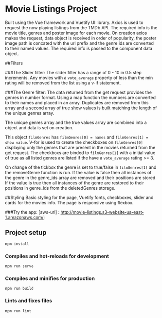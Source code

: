 # Movie Listings Project

Built using the Vue framework and Vuetify UI library.  Axios is used to request the now playing listings from the TMDb API.  The required info is the movie title, genres and poster image for each movie.  On creation axios makes the request, data object is received in order of popularity, the poster image path is concated with the url prefix and the genre ids are converted to their named values.  The required info is passed to the component data object.

##Filters

###The Slider filter:
The slider filter has a range of 0 - 10 in 0.5 step increments.  Any movies with a `vote_average` property of less than the min rating will be removed from the list using a v-if statement.

###The Genre filter:
The data returned from the get request provides the genres in number format.  Using a map function the numbers are converted to their names and placed in an array.  Duplicates are removed from this array and a second array of true show values is built matching the length of the unique genres array.

The unique genres array and the true values array are combined into a object and data is set on creation.

This object `filmGenres` has `filmGenres[0] = names` and `filmGenres[1] = show value`.
V-for is used to create the checkboxes on `filmGenres[0]` displaying only the genres that are present in the movies returned from the get request.
The checkboxs are binded to `filmGenres[1]` with a initial value of true as all listed genres are listed if the have a `vote_average` rating >= 3.

On change of the tickbox the genre is set to true/false in  `filmGenres[1]` and the removeGenre function is run.  If the value is false then all instances of the genre in the genre_ids array are removed and their positions are stored.  If the value is true then all instances of the genre are restored to their positions in genre_ids from the deletedGenres storage.



##Styling
Basic styling for the page, Vuetify fonts, checkboxes, slider and cards for the movies info.
The page is responsive using flexbox.




###Try the app:
[aws-url] : http://movie-listings.s3-website-us-east-1.amazonaws.com/;

## Project setup
```
npm install
```

### Compiles and hot-reloads for development
```
npm run serve
```

### Compiles and minifies for production
```
npm run build
```


### Lints and fixes files
```
npm run lint
```

